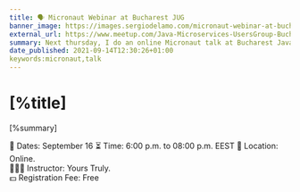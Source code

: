 ```yaml
---
title: 🗣 Micronaut Webinar at Bucharest JUG
banner_image: https://images.sergiodelamo.com/micronaut-webinar-at-bucharest-jug.png
external_url: https://www.meetup.com/Java-Microservices-UsersGroup-Bucharest/events/279652591/
summary: Next thursday, I do an online Micronaut talk at Bucharest Java Microservices User Group
date_published: 2021-09-14T12:30:26+01:00
keywords:micronaut,talk
---
```


# [%title]

[%summary]

📅 Dates: September 16
⏳ Time: 6:00 p.m. to 08:00 p.m. EEST
📍 Location: Online.  
👨🏻‍🏫 Instructor: Yours Truly.  
💵 Registration Fee: Free
